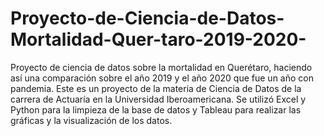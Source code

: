 # Proyecto-de-Ciencia-de-Datos-Mortalidad-Quer-taro-2019-2020-
Proyecto de ciencia de datos sobre la mortalidad en Querétaro, haciendo así una comparación sobre el año 2019 y el año 2020 que fue un año con pandemia. Este es un proyecto de la materia de Ciencia de Datos de la carrera de Actuaría en la Universidad Iberoamericana. Se utilizó Excel y Python para la limpieza de la base de datos y Tableau para realizar las gráficas y la visualización de los datos.
